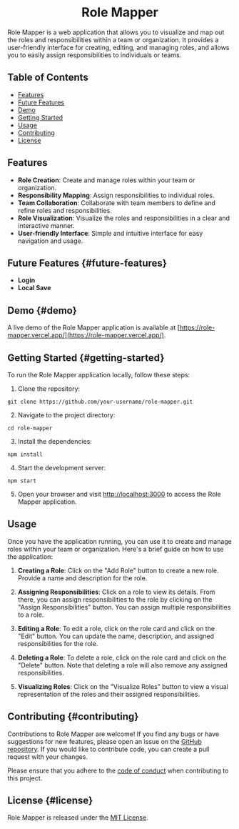 <h1 align="center">Role Mapper</h1>

Role Mapper is a web application that allows you to visualize and map out the roles and responsibilities within a team or organization. It provides a user-friendly interface for creating, editing, and managing roles, and allows you to easily assign responsibilities to individuals or teams.

## Table of Contents

- [Features](#features)
- [Future Features](#future-features)
- [Demo](#demo)
- [Getting Started](#getting-started)
- [Usage](#usage)
- [Contributing](#contributing)
- [License](#license)

## Features<a id="features"></a>

- **Role Creation**: Create and manage roles within your team or organization.
- **Responsibility Mapping**: Assign responsibilities to individual roles.
- **Team Collaboration**: Collaborate with team members to define and refine roles and responsibilities.
- **Role Visualization**: Visualize the roles and responsibilities in a clear and interactive manner.
- **User-friendly Interface**: Simple and intuitive interface for easy navigation and usage.

## Future Features {#future-features}

- **Login**
- **Local Save**

## Demo {#demo}

A live demo of the Role Mapper application is available at [https://role-mapper.vercel.app/](https://role-mapper.vercel.app/).

## Getting Started {#getting-started}

To run the Role Mapper application locally, follow these steps:

1. Clone the repository:
```
git clone https://github.com/your-username/role-mapper.git
```
2. Navigate to the project directory:
```
cd role-mapper
```
3. Install the dependencies:
```
npm install
```
4. Start the development server:
``` 
npm start
```

5. Open your browser and visit [http://localhost:3000](http://localhost:3000) to access the Role Mapper application.

## Usage <a id="usage"></a>

Once you have the application running, you can use it to create and manage roles within your team or organization. Here's a brief guide on how to use the application:

1. **Creating a Role**: Click on the "Add Role" button to create a new role. Provide a name and description for the role.

2. **Assigning Responsibilities**: Click on a role to view its details. From there, you can assign responsibilities to the role by clicking on the "Assign Responsibilities" button. You can assign multiple responsibilities to a role.

3. **Editing a Role**: To edit a role, click on the role card and click on the "Edit" button. You can update the name, description, and assigned responsibilities for the role.

4. **Deleting a Role**: To delete a role, click on the role card and click on the "Delete" button. Note that deleting a role will also remove any assigned responsibilities.

5. **Visualizing Roles**: Click on the "Visualize Roles" button to view a visual representation of the roles and their assigned responsibilities.

## Contributing {#contributing}

Contributions to Role Mapper are welcome! If you find any bugs or have suggestions for new features, please open an issue on the [GitHub repository](https://github.com/your-username/role-mapper). If you would like to contribute code, you can create a pull request with your changes.

Please ensure that you adhere to the [code of conduct](CODE_OF_CONDUCT.md) when contributing to this project.

## License {#license}

Role Mapper is released under the [MIT License](LICENSE).
